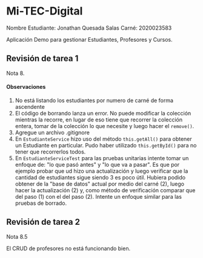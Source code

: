Mi-TEC-Digital
==============
Nombre Estudiante: Jonathan Quesada Salas
Carné:             2020023583

Aplicación Demo para gestionar Estudiantes, Profesores y Cursos.

## Revisión de tarea 1

Nota 8. 

#### Observaciones
1. No está listando los estudiantes por numero de carné de forma ascendente
2. El código de borrando lanza un error. No puede modificar la colección mientras la recorre, en lugar de eso tiene que recorrer la colección entera, tomar de la colección lo que necesite y luego hacer el `remove()`.
3. Agregue un archivo .gitignore
4. En `EstudianteService` hizo uso del método `this.getAll()` para obtener un Estudiante en particular. Pudo haber utilizado `this.getById()` para no tener que recorrerlos todos.
5. En `EstudianteServiceTest` para las pruebas unitarias intente tomar un enfoque de: "lo que pasó antes" y "lo que va a pasar". Es que por ejemplo probar que ud hizo una actualización y luego verificar que la cantidad de estudiantes sigue siendo 3 es poco útil. Hubiera podido obtener de la "base de datos" actual por medio del carné (2), luego hacer la actualización (2) y, como método de verificación comparar que del paso (1) con el del paso (2). Intente un enfoque similar para las pruebas de borrado.


## Revisión de tarea 2

Nota 8.5

El CRUD de profesores no está funcionando bien.